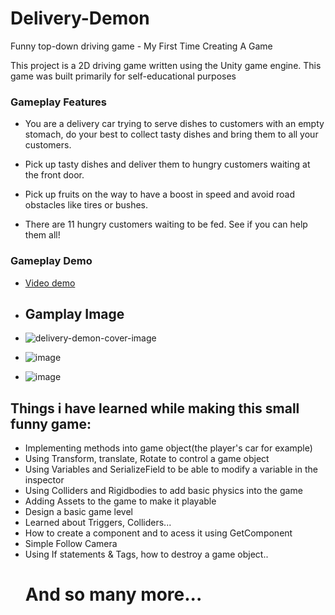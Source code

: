 # Delivery-Demon
Funny top-down driving game - My First Time Creating A Game

This project is a 2D driving game written using the Unity game engine. This game was built primarily for self-educational purposes

### Gameplay Features

- You are a delivery car trying to serve dishes to customers with an empty stomach, do your best to collect tasty dishes and bring them to all your customers. 

- Pick up tasty dishes and deliver them to hungry customers waiting at the front door.

- Pick up fruits on the way to have a boost in speed and avoid road obstacles like tires or bushes.

- There are 11 hungry customers waiting to be fed. See if you can help them all!

### Gameplay Demo 
- [Video demo](https://drive.google.com/file/d/1pwZKYZGwVqm4CAsC4BgrkO8bta978qKK/preview)

- ## Gamplay Image
- ![delivery-demon-cover-image](https://github.com/LadyKillerr/Delivery-Demon/assets/107382099/2ef7776b-f8e4-47e5-9604-a47e66b7e731)
- ![image](https://github.com/LadyKillerr/Delivery-Demon/assets/107382099/7e3251dc-2b2d-4472-b44f-a2bb0bd0f1bf)
- ![image](https://github.com/LadyKillerr/Delivery-Demon/assets/107382099/0a31f3ab-6eb9-4587-89b6-022339f8708a)

## Things i have learned while making this small funny game: 
- Implementing methods into game object(the player's car for example)
- Using Transform, translate, Rotate to control a game object
- Using Variables and SerializeField to be able to modify a variable in the inspector
- Using Colliders and Rigidbodies to add basic physics into the game
- Adding Assets to the game to make it playable
- Design a basic game level
- Learned about Triggers, Colliders...
- How to create a component and to acess it using GetComponent
- Simple Follow Camera
- Using If statements & Tags, how to destroy a game object..
  # And so many more...
